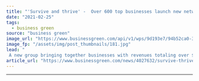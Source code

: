 ```yaml
---
title: "'Survive and thrive' -  Over 600 top businesses launch new network in bid to bolster climate resilience"
date: "2021-02-25"
tags: 
  - business green
source: "business green"
image_url: "https://www.businessgreen.com/api/v1/wps/9d193e7/94b52ca0-35d7-4cee-b63a-fa3fbd9612d2/3/iStock-1279359526-185x114.jpg"
image_fp: "/assets/img/post_thumbnails/181.jpg"
lead: "
 A new group bringing together businesses with revenues totaling over $3tr and around 10 million employees has pledged to work to build resilience to the climate crisis and other potential economic shocks ..."
article_url: "https://www.businessgreen.com/news/4027632/survive-thrive-600-businesses-launch-network-bid-bolster-climate-resilience"
---
```


---
